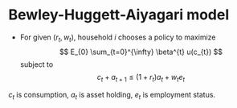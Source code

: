 # Bewley-Huggett-Aiyagari model

- For given $(r_{t},w_{t})$, household $i$ chooses a policy to maximize
$$
    E_{0} \sum_{t=0}^{\infty} \beta^{t} u(c_{t})
$$
subject to
$$
    c_{t} + a_{t+1} \leq (1+r_{t}) a_{t} + w_{t} e_{t}
$$

$c_{t}$ is consumption, $a_{t}$ is asset holding, $e_{t}$ is employment status.
